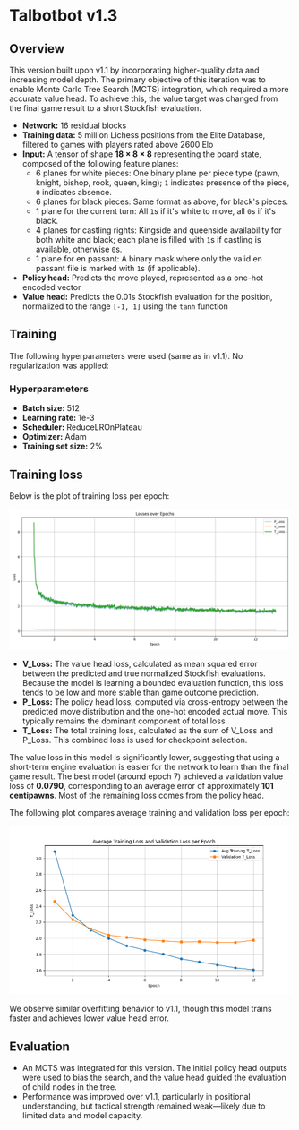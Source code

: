 # Talbotbot v1.3

## Overview

This version built upon v1.1 by incorporating higher-quality data and increasing model depth. The primary objective of this iteration was to enable Monte Carlo Tree Search (MCTS) integration, which required a more accurate value head. To achieve this, the value target was changed from the final game result to a short Stockfish evaluation.

- **Network:** 16 residual blocks  
- **Training data:** 5 million Lichess positions from the Elite Database, filtered to games with players rated above 2600 Elo  
- **Input:** A tensor of shape **18 × 8 × 8** representing the board state, composed of the following feature planes:
    - 6 planes for white pieces: One binary plane per piece type (pawn, knight, bishop, rook, queen, king); `1` indicates presence of the piece, `0` indicates absence.
    - 6 planes for black pieces: Same format as above, for black's pieces.
    - 1 plane for the current turn: All `1`s if it's white to move, all `0`s if it's black.
    - 4 planes for castling rights: Kingside and queenside availability for both white and black; each plane is filled with `1`s if castling is available, otherwise `0`s.
    - 1 plane for en passant: A binary mask where only the valid en passant file is marked with `1`s (if applicable).
- **Policy head:** Predicts the move played, represented as a one-hot encoded vector  
- **Value head:** Predicts the 0.01s Stockfish evaluation for the position, normalized to the range `[-1, 1]` using the `tanh` function

## Training

The following hyperparameters were used (same as in v1.1). No regularization was applied:

### Hyperparameters

- **Batch size:** 512  
- **Learning rate:** 1e-3  
- **Scheduler:** ReduceLROnPlateau  
- **Optimizer:** Adam  
- **Training set size:** 2%

## Training loss

Below is the plot of training loss per epoch:

![Training Loss](logs/training_loss.png)

- **V_Loss:** The value head loss, calculated as mean squared error between the predicted and true normalized Stockfish evaluations. Because the model is learning a bounded evaluation function, this loss tends to be low and more stable than game outcome prediction.
- **P_Loss:** The policy head loss, computed via cross-entropy between the predicted move distribution and the one-hot encoded actual move. This typically remains the dominant component of total loss.
- **T_Loss:** The total training loss, calculated as the sum of V_Loss and P_Loss. This combined loss is used for checkpoint selection.

The value loss in this model is significantly lower, suggesting that using a short-term engine evaluation is easier for the network to learn than the final game result. The best model (around epoch 7) achieved a validation value loss of **0.0790**, corresponding to an average error of approximately **101 centipawns**. Most of the remaining loss comes from the policy head.

The following plot compares average training and validation loss per epoch:

![Training vs Validation Loss](logs/training_vs_validation_loss.png)

We observe similar overfitting behavior to v1.1, though this model trains faster and achieves lower value head error.

## Evaluation

- An MCTS was integrated for this version. The initial policy head outputs were used to bias the search, and the value head guided the evaluation of child nodes in the tree.
- Performance was improved over v1.1, particularly in positional understanding, but tactical strength remained weak—likely due to limited data and model capacity.
